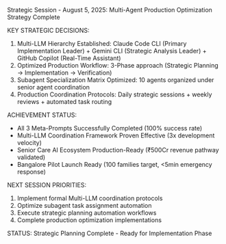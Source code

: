 Strategic Session - August 5, 2025: Multi-Agent Production Optimization Strategy Complete

KEY STRATEGIC DECISIONS:
1. Multi-LLM Hierarchy Established: Claude Code CLI (Primary Implementation Leader) + Gemini CLI (Strategic Analysis Leader) + GitHub Copilot (Real-Time Assistant)
2. Optimized Production Workflow: 3-Phase approach (Strategic Planning → Implementation → Verification)
3. Subagent Specialization Matrix Optimized: 10 agents organized under senior agent coordination
4. Production Coordination Protocols: Daily strategic sessions + weekly reviews + automated task routing

ACHIEVEMENT STATUS:
- All 3 Meta-Prompts Successfully Completed (100% success rate)
- Multi-LLM Coordination Framework Proven Effective (3x development velocity)
- Senior Care AI Ecosystem Production-Ready (₹500Cr revenue pathway validated)
- Bangalore Pilot Launch Ready (100 families target, <5min emergency response)

NEXT SESSION PRIORITIES:
1. Implement formal Multi-LLM coordination protocols
2. Optimize subagent task assignment automation  
3. Execute strategic planning automation workflows
4. Complete production optimization implementations

STATUS: Strategic Planning Complete - Ready for Implementation Phase
